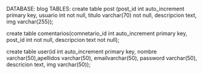 DATABASE: blog
TABLES: 
create table post (post_id int auto_increment primary key, usuario int not null, titulo varchar(70) not null, descripcion text, img varchar(255)); 

create table comentarios(comnetario_id int auto_increment primary key, post_id int not null, descripcion text not null);

create table user(id int auto_increment primary key, nombre varchar(50),apellidos varchar(50), emailvarchar(50), password varchar(50), descricion text, img varchar(50));


